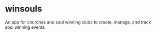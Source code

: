 # winsouls

An app for churches and soul winning clubs to create, manage, and track soul winning events.